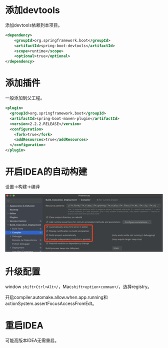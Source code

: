 # 添加devtools

添加devtools依赖到本项目。

```xml
<dependency>
    <groupId>org.springframework.boot</groupId>
    <artifactId>spring-boot-devtools</artifactId>
    <scope>runtime</scope>
    <optional>true</optional>
</dependency>
```

# 添加插件

一般添加到父工程。

```xml
<plugin>
  <groupId>org.springframework.boot</groupId>
  <artifactId>spring-boot-maven-plugin</artifactId>
  <version>2.2.2.RELEASE</version>
  <configuration>
    <fork>true</fork>
    <addResources>true</addResources>
  </configuration>
</plugin>
```

# 开启IDEA的自动构建

设置->构建->编译

![image-20201017232753523](热部署.assets/image-20201017232753523.png)

# 升级配置

window `shift+Ctrl+Alt+/`，Mac`shift+option+comman+/`，选择registry。

开启compiler.automake.allow.when.app.running和actionSystem.assertFocusAccessFromEdt。

# 重启IDEA

可能高版本IDEA无需重启。